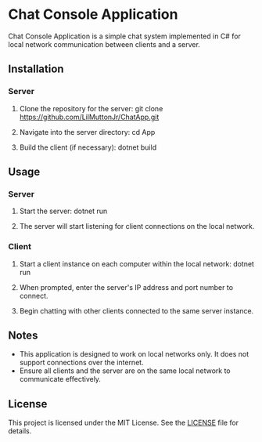 # Chat Console Application

Chat Console Application is a simple chat system implemented in C# for local network communication between clients and a server.

## Installation

### Server

1. Clone the repository for the server:
git clone https://github.com/LilMuttonJr/ChatApp.git

2. Navigate into the server directory:
cd App

3. Build the client (if necessary):
dotnet build

## Usage

### Server

1. Start the server:
dotnet run

2. The server will start listening for client connections on the local network.

### Client

1. Start a client instance on each computer within the local network:
dotnet run

2. When prompted, enter the server's IP address and port number to connect.

3. Begin chatting with other clients connected to the same server instance.

## Notes

- This application is designed to work on local networks only. It does not support connections over the internet.
- Ensure all clients and the server are on the same local network to communicate effectively.

## License

This project is licensed under the MIT License. See the [LICENSE](license) file for details.
